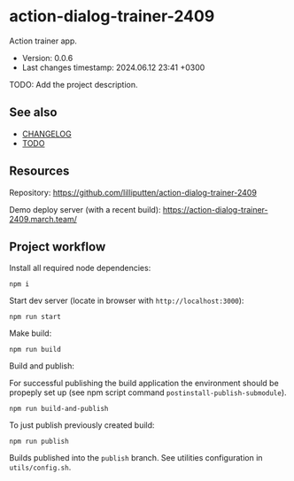 <!--
@since 2024.06.05, 23:18
@changed 2024.06.05, 23:18
-->

# action-dialog-trainer-2409

Action trainer app.

- Version: 0.0.6
- Last changes timestamp: 2024.06.12 23:41 +0300

TODO: Add the project description.

## See also

- [CHANGELOG](CHANGELOG.md)
- [TODO](TODO.md)

## Resources

Repository: https://github.com/lilliputten/action-dialog-trainer-2409

Demo deploy server (with a recent build): https://action-dialog-trainer-2409.march.team/

## Project workflow

Install all required node dependencies:

```
npm i
```

Start dev server (locate in browser with `http://localhost:3000`):

```
npm run start
```

Make build:

```
npm run build
```

Build and publish:

For successful publishing the build application the environment should be
propeply set up (see npm script command `postinstall-publish-submodule`).

```
npm run build-and-publish
```

To just publish previously created build:

```
npm run publish
```

Builds published into the `publish` branch. See utilities configuration in
`utils/config.sh`.

